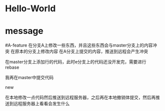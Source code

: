 # Hello-World
# message
#A-feature
在分支A上修改一些东西，并且这些东西会与master分支上的内容冲突
在原本的分支上修改内容
在A分支上提交的内容，推送到远程会产生冲突


在master分支上添加行的代码，此时e分支上的代码还没开发完，需要进行rebase

我再在master中提交代码

new

在本地修改一点代码然后推送到远程服务器，之后再在本地撤销体提交，然后再推送到远程服务器上看看会发生什么